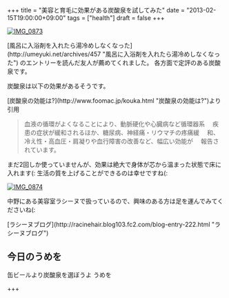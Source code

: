+++
title =  "美容と育毛に効果がある炭酸泉を試してみた"
date =  "2013-02-15T19:00:00+09:00"
tags = ["health"]
draft = false
+++
<p><a href="http://www.flickr.com/photos/68742489@N02/8470881750" title="IMG_0873"><img src="http://farm9.staticflickr.com/8096/8470881750_3140a0006b.jpg" alt="IMG_0873" class="alignnone "/></a></p>

<p>[風呂に入浴剤を入れたら湯冷めしなくなった](http://umeyuki.net/archives/457 "風呂に入浴剤を入れたら湯冷めしなくなった") のエントリーを読んだ友人が薦めてくれました。
各方面で定評のある炭酸泉です。</p>

<p>炭酸泉は以下の効果があるそうです。</p>

<p>[炭酸泉の効能は?](http://www.foomac.jp/kouka.html "炭酸泉の効能は?")より引用</p>

<blockquote>
  <p>血液の循環がよくなることにより、動脈硬化や心臓病など循環器系
  　疾患の症状が緩和されるほか、糖尿病、神経痛・リウマチの疼痛緩
  　和、冷え性・高血圧・肩凝りや血行障害の改善など、幅広い効能が
  　報告されています。</p>
</blockquote>

<p>まだ2回しか使っていませんが、効果は絶大で身体が芯から温まった状態で床に入れます(:
生活の質を上げることができるのは幸せですね(:</p>

<p><a href="http://www.flickr.com/photos/68742489@N02/8470881310" title="IMG_0874"><img src="http://farm9.staticflickr.com/8508/8470881310_54ba7ff7f7.jpg" alt="IMG_0874" class="alignnone "/></a></p>

<p>中野にある美容室ラシーヌで扱っているので、興味のある方は足を運んでみてくださいね(:</p>

<p>[ラシーヌブログ](http://racinehair.blog103.fc2.com/blog-entry-222.html "ラシーヌブログ")</p>

## 今日のうめを

<div id="summary">
缶ビールより炭酸泉を選ぼうよ うめを
</div>

+++
